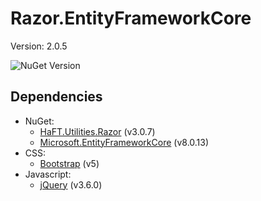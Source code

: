 ﻿# Razor.EntityFrameworkCore

Version: 2.0.5

![NuGet Version](https://img.shields.io/nuget/v/HaFT.Utilities.Razor.EntityFrameworkCore)


## Dependencies

  - NuGet:
    - [HaFT.Utilities.Razor](https://www.nuget.org/packages/HaFT.Utilities.Razor/3.0.7) (v3.0.7)
    - [Microsoft.EntityFrameworkCore](https://www.nuget.org/packages/Microsoft.EntityFrameworkCore/8.0.13) (v8.0.13)
  - CSS:
    - [Bootstrap](https://getbootstrap.com/) (v5)
  - Javascript:
    - [jQuery](https://jquery.com/) (v3.6.0)

